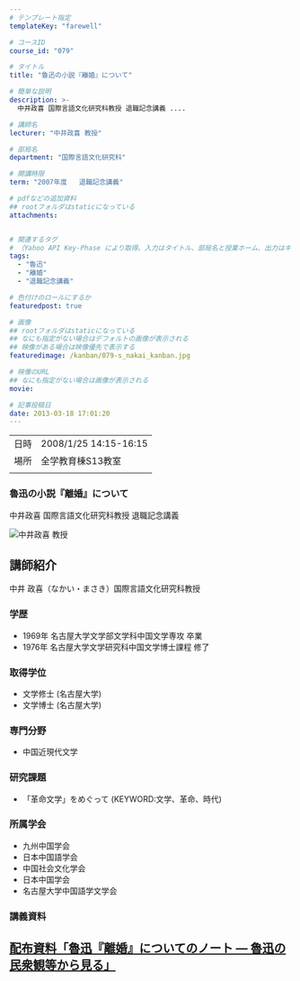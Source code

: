 ```yaml
---
# テンプレート指定
templateKey: "farewell"

# コースID
course_id: "079"

# タイトル
title: "魯迅の小説『離婚』について"

# 簡単な説明
description: >-
  中井政喜 国際言語文化研究科教授 退職記念講義 ....

# 講師名
lecturer: "中井政喜 教授"

# 部局名
department: "国際言語文化研究科"

# 開講時限
term: "2007年度	退職記念講義"

# pdfなどの追加資料
## rootフォルダはstaticになっている
attachments:


# 関連するタグ
# （Yahoo API Key-Phase により取得。入力はタイトル、部局名と授業ホーム、出力はキーフレーズ（tags））
tags:
  - "魯迅"
  - "離婚"
  - "退職記念講義"

# 色付けのロールにするか
featuredpost: true

# 画像
## rootフォルダはstaticになっている
## なにも指定がない場合はデフォルトの画像が表示される
## 映像がある場合は映像優先で表示する
featuredimage: /kanban/079-s_nakai_kanban.jpg

# 映像のURL
## なにも指定がない場合は画像が表示される
movie: 

# 記事投稿日
date: 2013-03-18 17:01:20
---
```


|   |   |
|---|---|
| 日時 | 2008/1/25  14:15-16:15 |
| 場所 | 全学教育棟S13教室 |
|   |   |


### 魯迅の小説『離婚』について

中井政喜 国際言語文化研究科教授 退職記念講義


![中井政喜 教授](https://ocw.nagoya-u.jp/files/79/s_nakai.jpg) 

## 講師紹介

中井 政喜（なかい・まさき）国際言語文化研究科教授

### 学歴

* 1969年 名古屋大学文学部文学科中国文学専攻 卒業
* 1976年 名古屋大学文学研究科中国文学博士課程 修了

### 取得学位

* 文学修士 (名古屋大学)
* 文学博士 (名古屋大学)

### 専門分野

* 中国近現代文学

### 研究課題

* 「革命文学」をめぐって (KEYWORD:文学、革命、時代)

### 所属学会

* 九州中国学会
* 日本中国語学会
* 中国社会文化学会
* 日本中国学会
* 名古屋大学中国語学文学会


### 講義資料

[配布資料「魯迅『離婚』についてのノート — 魯迅の民衆観等から見る」](https://ocw.nagoya-u.jp/files/79/nakai_farewell_lect.pdf) 
-----
